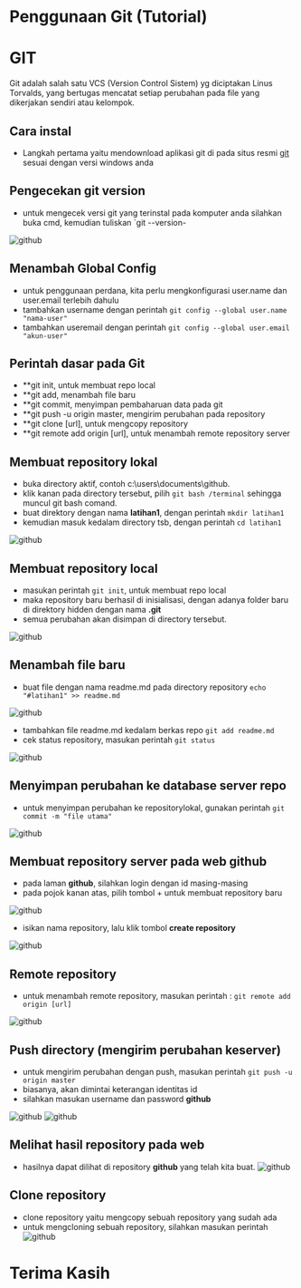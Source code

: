 # **Penggunaan Git (Tutorial)**
# GIT
Git adalah salah satu VCS (Version Control Sistem) yg diciptakan Linus Torvalds, yang bertugas mencatat setiap perubahan pada file yang dikerjakan sendiri atau kelompok.

## Cara instal
* Langkah pertama yaitu mendownload aplikasi git di pada situs resmi [git](https://git-scm.com/) sesuai dengan versi windows anda

## Pengecekan git version
* untuk mengecek versi git yang terinstal pada komputer anda silahkan buka cmd, kemudian tuliskan `git --version-


![github](https://github.com/marinska/latihan1/blob/master1.png)

## Menambah Global Config
* untuk penggunaan perdana, kita perlu mengkonfigurasi user.name dan user.email terlebih dahulu
* tambahkan username dengan perintah
`git config --global user.name "nama-user"`
* tambahkan useremail dengan perintah
 `git config --global user.email "akun-user"`

## Perintah dasar pada Git
* **git init, untuk membuat repo local
* **git add, menambah file baru
* **git commit, menyimpan pembaharuan data pada git 
* **git push -u origin master, mengirim perubahan pada repository
* **git clone [url], untuk mengcopy repository
* **git remote add origin [url], untuk menambah remote repository server

## Membuat repository lokal
* buka directory aktif, contoh c:\users\documents\github.
* klik kanan pada directory tersebut, pilih `git bash /terminal` sehingga muncul git bash comand.
* buat direktory dengan nama **latihan1**, dengan perintah
`mkdir latihan1`
* kemudian masuk kedalam directory tsb, dengan perintah
`cd latihan1`

![github](https://github.com/marinska/latihan1/blob/master2.png)


## Membuat repository local
* masukan perintah `git init`, untuk membuat repo local
* maka repository baru berhasil di inisialisasi, dengan adanya folder baru di direktory hidden dengan nama **.git**
* semua perubahan akan disimpan di directory tersebut.

![github](https://github.com/marinska/latihan1/blob/master3.png)

## Menambah file baru
* buat file dengan nama readme.md pada directory repository 
`echo "#latihan1" >> readme.md`

![github](https://github.com/marinska/latihan1/blob/master4.png)

* tambahkan file readme.md kedalam berkas repo
`git add readme.md`
* cek status repository, masukan perintah
 `git status`
 
![github](https://github.com/marinska/latihan1/blob/master5.png)

## Menyimpan perubahan ke database server repo
 * untuk menyimpan perubahan ke repositorylokal, gunakan perintah
  `git commit -m "file utama"`
  
  ![github](https://github.com/marinska/latihan1/blob/master6.png)  
  
## Membuat repository server pada web github
* pada laman **github**, silahkan login dengan id masing-masing
* pada pojok kanan atas, pilih tombol + untuk membuat repository baru

![github](https://github.com/marinska/latihan1/blob/master7.png)

* isikan nama repository, lalu klik tombol **create repository**

![github](https://github.com/marinska/latihan1/blob/master8.png)


## Remote repository
* untuk menambah remote repository, masukan perintah : 
`git remote add origin [url]`

![github](https://github.com/marinska/latihan1/blob/master9.png)

## Push directory (mengirim perubahan keserver)
* untuk mengirim perubahan dengan push, masukan perintah
`git push -u origin master`
* biasanya, akan dimintai keterangan identitas id
* silahkan masukan username dan password **github**

![github](https://github.com/marinska/latihan1/blob/master10.png)
![github](https://github.com/marinska/latihan1/blob/master11.png)

## Melihat hasil repository pada web
* hasilnya dapat dilihat di repository **github** yang telah kita buat.
![github](https://github.com/marinska/latihan1/blob/master12.png)

## Clone repository
* clone repository yaitu mengcopy sebuah repository yang sudah ada
* untuk mengcloning sebuah repository, silahkan masukan perintah
![github](https://github.com/marinska/latihan1/blob/master13.png)

# Terima Kasih

